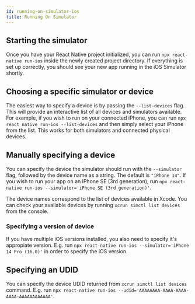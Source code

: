 ```yaml
---
id: running-on-simulator-ios
title: Running On Simulator
---
```


## Starting the simulator

Once you have your React Native project initialized, you can run `npx react-native run-ios` inside the newly created project directory. If everything is set up correctly, you should see your new app running in the iOS Simulator shortly.

## Choosing a specific simulator or device

The easiest way to specify a device is by passing the `--list-devices` flag. This will provide an interactive list of all devices and simulators available. For example, if you wish to run on your connected iPhone, you can run `npx react native run-ios --list-devices` and then simply select your iPhone from the list. This works for both simulators and connected physical devices.

## Manually specifying a device

You can specify the device the simulator should run with the `--simulator` flag, followed by the device name as a string. The default is `"iPhone 14"`. If you wish to run your app on an iPhone SE (3rd generation), run `npx react-native run-ios --simulator='iPhone SE (3rd generation)'`.

The device names correspond to the list of devices available in Xcode. You can check your available devices by running `xcrun simctl list devices` from the console.

### Specifying a version of device

If you have multiple iOS versions installed, you also need to specify it's appropiate version. E.g. run `npx react-native run-ios --simulator='iPhone 14 Pro (16.0)'` in order to specify the iOS version.

## Specifying an UDID

You can specify the device UDID returned from `xcrun simctl list devices` command. E.g. run `npx react-native run-ios --udid='AAAAAAAA-AAAA-AAAA-AAAA-AAAAAAAAAAAA'`.
